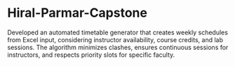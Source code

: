 # Hiral-Parmar-Capstone
Developed an automated timetable generator that creates weekly schedules from Excel input, considering instructor availability, course credits, and lab sessions. The algorithm minimizes clashes, ensures continuous sessions for instructors, and respects priority slots for specific faculty.
